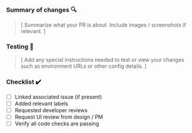 ### Summary of changes 🔍 
> [ Summarize what your PR is about.  Include images / screenshots if relevant. ]


### Testing 🧪
 > [ Add any special instructions needed to test or view your changes such as environment URLs or other config details. ]

### Checklist ✔️
- [ ] Linked associated issue (if present)
- [ ] Added relevant labels
- [ ] Requested developer reviews
- [ ] Request UI review from design / PM
- [ ] Verify all code checks are passing